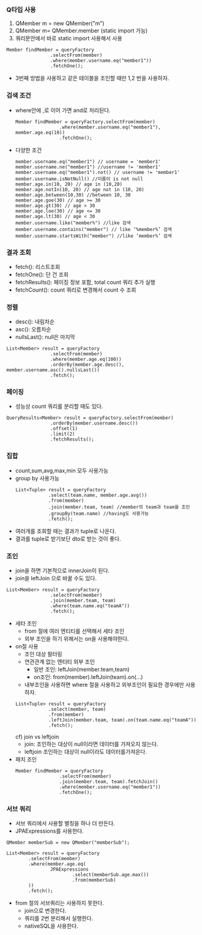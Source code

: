 ### Q타입 사용
1. QMember m = new QMember("m")
2. QMember m= QMember.member (static import 가능)
3. 쿼리문안에서 바로 static import 사용해서 사용
```
Member findMember = queryFactory
                .selectFrom(member)
                .where(member.username.eq("member1"))
                .fetchOne();
```
- 3번째 방법을 사용하고 같은 테이블을 조인할 때만 1,2 번을 사용하자.

### 검색 조건
- where안에 ,로 이어 가면 and로 처리된다.
    ```
    Member findMember = queryFactory.selectFrom(member)
                    .where(member.username.eq("member1"), member.age.eq(10))
                    .fetchOne();       
    ```
- 다양한 조건
    ```
    member.username.eq("member1") // username = 'member1'
    member.username.ne("member1") //username != 'member1'
    member.username.eq("member1").not() // username != 'member1'
    member.username.isNotNull() //이름이 is not null
    member.age.in(10, 20) // age in (10,20)
    member.age.notIn(10, 20) // age not in (10, 20)
    member.age.between(10,30) //between 10, 30
    member.age.goe(30) // age >= 30
    member.age.gt(30) // age > 30
    member.age.loe(30) // age <= 30
    member.age.lt(30) // age < 30
    member.username.like("member%") //like 검색
    member.username.contains("member") // like ‘%member%’ 검색
    member.username.startsWith("member") //like ‘member%’ 검색
    ```

### 결과 조회
- fetch(): 리스트조회
- fetchOne(): 단 건 조회
- fetchResults(): 페이징 정보 포함, total count 쿼리 추가 실행
- fetchCount(): count 쿼리로 변경해서 count 수 조회

### 정렬
- desc(): 내림차순
- asc(): 오름차순
- nullsLast(): null은 마지막
```
List<Member> result = queryFactory
                .selectFrom(member)
                .where(member.age.eq(100))
                .orderBy(member.age.desc(), member.username.asc().nullsLast())
                .fetch();
```

### 페이징
- 성능상 count 쿼리를 분리할 때도 있다.
```
QueryResults<Member> result = queryFactory.selectFrom(member)
                .orderBy(member.username.desc())
                .offset(1)
                .limit(2)
                .fetchResults();
```

### 집합
- count,sum,avg,max,min 모두 사용가능
- group by 사용가능
    ```
    List<Tuple> result = queryFactory
                .select(team.name, member.age.avg())
                .from(member)
                .join(member.team, team) //member의 team과 team을 조인
                .groupBy(team.name) //having도 사용가능
                .fetch();
    ```
- 여러개를 조회할 때는 결과가 tuple로 나온다.
- 결과를 tuple로 받기보단 dto로 받는 것이 좋다.


### 조인
- join을 하면 기본적으로 innerJoin이 된다.
- join을 leftJoin 으로 바꿀 수도 있다.
```
List<Member> result = queryFactory
                .selectFrom(member)
                .join(member.team, team)
                .where(team.name.eq("teamA"))
                .fetch();
```
- 세타 조인
    - from 절에 여러 엔티티를 선택해서 세타 조인
    - 외부 조인을 하기 위해서는 on을 사용해야한다.
- on절 사용
    - 조인 대상 필터링
    - 연관관계 없는 엔티티 외부 조인
        - 일반 조인: leftJoin(member.team,team)
        - on조인: from(member).leftJoin(team).on(...)
    - 내부조인을 사용하면 where 절을 사용하고 외부조인이 필요한 경우에만 사용하자.
    ```
    List<Tuple> result = queryFactory
                .select(member, team)
                .from(member)
                .leftJoin(member.team, team).on(team.name.eq("teamA"))
                .fetch();
    ```
    cf) join vs leftjoin
    - join: 조인하는 대상이 null이라면 데이터를 가져오지 않는다.
    - leftjoin 조인하는 대상이 null이라도 데이터를가져온다.
- 패치 조인
    ```
    Member findMember = queryFactory
                    .selectFrom(member)
                    .join(member.team, team).fetchJoin()
                    .where(member.username.eq("member1"))
                    .fetchOne();
    ```

### 서브 쿼리
- 서브 쿼리에서 사용할 별칭을 하나 더 만든다.
- JPAExpressions를 사용한다.
```
QMember memberSub = new QMember("memberSub");

List<Member> result = queryFactory
        .selectFrom(member)
        .where(member.age.eq(
                JPAExpressions
                        .select(memberSub.age.max())
                        .from(memberSub)
        ))
        .fetch();
```
- from 절의 서브쿼리는 사용하지 못한다.
    - join으로 변경한다.
    - 쿼리를 2번 분리해서 실행한다.
    - nativeSQL을 사용한다.